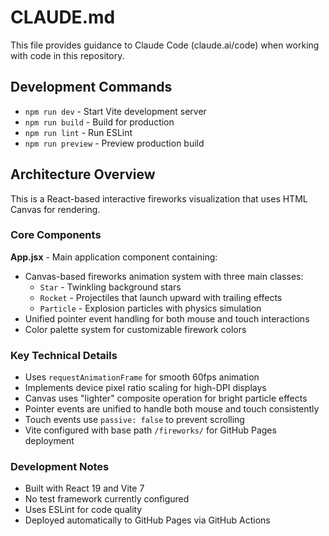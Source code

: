 # CLAUDE.md

This file provides guidance to Claude Code (claude.ai/code) when working with code in this repository.

## Development Commands

- `npm run dev` - Start Vite development server
- `npm run build` - Build for production
- `npm run lint` - Run ESLint
- `npm run preview` - Preview production build

## Architecture Overview

This is a React-based interactive fireworks visualization that uses HTML Canvas for rendering.

### Core Components

**App.jsx** - Main application component containing:

- Canvas-based fireworks animation system with three main classes:
  - `Star` - Twinkling background stars
  - `Rocket` - Projectiles that launch upward with trailing effects
  - `Particle` - Explosion particles with physics simulation
- Unified pointer event handling for both mouse and touch interactions
- Color palette system for customizable firework colors

### Key Technical Details

- Uses `requestAnimationFrame` for smooth 60fps animation
- Implements device pixel ratio scaling for high-DPI displays
- Canvas uses "lighter" composite operation for bright particle effects
- Pointer events are unified to handle both mouse and touch consistently
- Touch events use `passive: false` to prevent scrolling
- Vite configured with base path `/fireworks/` for GitHub Pages deployment


### Development Notes

- Built with React 19 and Vite 7
- No test framework currently configured
- Uses ESLint for code quality
- Deployed automatically to GitHub Pages via GitHub Actions
